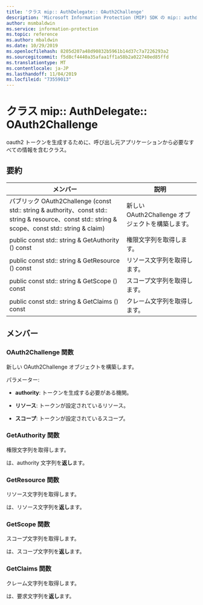 ```yaml
---
title: 'クラス mip:: AuthDelegate:: OAuth2Challenge'
description: 'Microsoft Information Protection (MIP) SDK の mip:: authdelegate クラスを文書にします。'
author: msmbaldwin
ms.service: information-protection
ms.topic: reference
ms.author: mbaldwin
ms.date: 10/29/2019
ms.openlocfilehash: 8205d207a48d90832b5961b14d37c7a7226293a2
ms.sourcegitcommit: f5d8cf4440a35afaa1ff1a58b2a022740ed85ffd
ms.translationtype: MT
ms.contentlocale: ja-JP
ms.lasthandoff: 11/04/2019
ms.locfileid: "73559013"
---
```

# <a name="class-mipauthdelegateoauth2challenge"></a>クラス mip:: AuthDelegate:: OAuth2Challenge 
oauth2 トークンを生成するために、呼び出し元アプリケーションから必要なすべての情報を含むクラス。
  
## <a name="summary"></a>要約
 メンバー                        | 説明                                
--------------------------------|---------------------------------------------
パブリック OAuth2Challenge (const std:: string & authority、const std:: string & resource、const std:: string & scope、const std:: string & claim)  |  新しい OAuth2Challenge オブジェクトを構築します。
public const std:: string & GetAuthority () const  |  権限文字列を取得します。
public const std:: string & GetResource () const  |  リソース文字列を取得します。
public const std:: string & GetScope () const  |  スコープ文字列を取得します。
public const std:: string & GetClaims () const  |  クレーム文字列を取得します。
  
## <a name="members"></a>メンバー
  
### <a name="oauth2challenge-function"></a>OAuth2Challenge 関数
新しい OAuth2Challenge オブジェクトを構築します。

パラメーター:  
* **authority**: トークンを生成する必要がある機関。 


* **リソース**: トークンが設定されているリソース。 


* **スコープ**: トークンが設定されているスコープ。


  
### <a name="getauthority-function"></a>GetAuthority 関数
権限文字列を取得します。

  
は、authority 文字列を**返し**ます。
  
### <a name="getresource-function"></a>GetResource 関数
リソース文字列を取得します。

  
は、リソース文字列を**返し**ます。
  
### <a name="getscope-function"></a>GetScope 関数
スコープ文字列を取得します。

  
は、スコープ文字列を**返し**ます。
  
### <a name="getclaims-function"></a>GetClaims 関数
クレーム文字列を取得します。

  
は、要求文字列を**返し**ます。